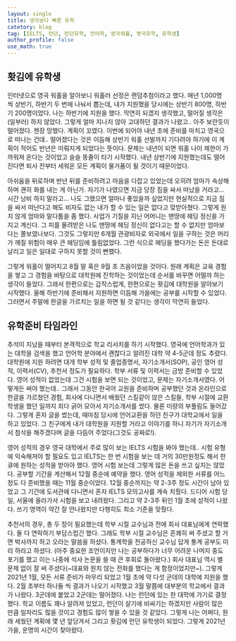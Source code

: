```yaml
---
layout: single
title: 생각보다 빠른 유학
catetory: blog
tag: [IELTS, 런던, 런던유학, 언어학, 영국워홀, 영국유학, 유학생]
author_profile: false
use_math: true
---
```


## **홧김에 유학생**

인터넷으로 영국 워홀을 알아보니 워홀러 선정은 랜덤추첨이라고 했다. 매년 1,000명 씩 상반기, 하반기 두 번에 나눠서 뽑는데, 내가 지원했을 당시에는 상반기 800명, 하반기 200명이었다. 나는 하반기에 지원을 했다. 막연히 되겠지 생각했고, 떨어질 생각은 (일부러) 하지 않았다. 그렇게 얼마 지나지 않아 고대하던 결과가 나왔고.. 아주 보란듯이 떨어졌다. 젠장 망했다. 계획이 꼬였다. 이번에 되어야 내년 초에 준비를 마치고 영국으로 떠나는 건데.. 떨어졌다는 것은 이듬해 상반기 워홀 선발까지 기다려야 하기에 이 계획이 적어도 반년은 미뤄지게 되었다는 뜻이다. 문제는 내년이 되면 워홀 나이 제한이 가까워져 온다는 것이었고 슬슬 똥줄이 타기 시작했다. 내년 상반기에 지원했는데도 떨어진다면 퇴사 전부터 세워온 모든 계획이 물거품이 될 것이기 때문이었다.

아쉬움을 뒤로하며 반년 뒤를 준비하려고 마음을 다잡고 있었는데 오히려 엄마가 속상해 하며 괜히 화를 내는 게 아닌가. 자기가 나였으면 지금 당장 짐을 싸서 떠났을 거라고... 시간 낭비 하지 말라고... 나도 그랬으면 얼마나 좋았을까 싶었지만 현실적으로 지금 짐을 싸서 떠난다고 해도 비자도 없는 내가 할 수 있는 일은 없다고 맞받아쳤다. 그렇게 원치 않게 엄마와 말다툼을 좀 했다. 사업가 기질을 지닌 어머니는 맨땅에 헤딩 정신을 가지고 계신다. 그 피를 물려받은 나도 맨땅에 헤딩 정신이 없다고는 할 수 없지만 엄마보다는 쫄보였나보다. 그것도 그렇지만 6개월 관광비자로 외국에서 일을 구하는 것은 머리가 깨질 위험이 매우 큰 헤딩임에 틀림없었다. 그런 식으로 헤딩을 했다가는 돈은 돈대로 날리고 일은 일대로 구하지 못할 것이 뻔했다. 

그렇게 워홀이 떨어지고 8월 말 혹은 9월 초 즈음이었을 것이다. 원래 계획은 교육 경험을 쌓고 그 경험을 바탕으로 대학원에 진학하는 것이었는데 순서를 바꾸면 어떨까 하는 생각이 들었다. 그래서 한편으로는 갑작스럽게, 한편으로는 홧김에 대학원을 알아보기 시작했다. 올해 하반기에 준비해서 지원하면 이듬해 가을에는 공부를 시작할 수 있었다. 그러면서 주말에 한글을 가르치는 일을 하면 될 것 같다는 생각이 막연히 들었다.


## **유학준비 타임라인**

추석이 지났을 때부터 본격적으로 학교 리서치를 하기 시작했다. 영국에 언어학과가 있는 대학을 검색을 했고 언어학 분야에서 괜찮다고 알려진 대학 약 4-5군데 정도 추렸다. 대학원에 지원 하려면 대개 학부 성적 및 졸업증명서, 자기소개서(SOP), 공인 영어 성적, 이력서(CV), 추천서 정도가 필요하다. 학부 서류 및 이력서는 금방 준비할 수 있었다. 영어 성적이 없었는데 그건 시험을 보면 되는 것이었고, 문제는 자기소개서였다. 어떻게든 써야 했는데.. 그래서 그동안 한국어 교원을 준비하며 공부했던 것과 온라인으로 한글을 가르쳤던 경험, 회사에 다니면서 배웠던 스킬같이 않은 스킬들, 학부 시절에 교환학생을 했던 일까지 죄다 긁어 모아서 자기소개서를 썼다. 물론 미량의 부풀림도 들어갔다. 그렇게 혼자 글을 썼는데, 때마침 당시에 언어교환을 하던 친구가 대학교에서 일을 하고 있었다. 그 친구에게 내가 대학원을 지원할 거라고 이야기를 하니 자기가 자기소개서 첨삭을 해주겠다며 글을 다듬어 주었다(그것도 공짜로!). 

영어 성적의 경우 영국 대학에서 주로 많이 보는 IELTS 시험을 봐야 했는데.. 시험 유형에 익숙해져야 할 필요도 있고 IELTS는 한 번 시험을 보는 데 거의 30만원정도 해서 한 큐에 원하는 성적을 받아야 했다. 영어 시험 보는데 그렇게 많은 돈을 쓰고 싶지는 않았다. 공부할 기간을 계산해서 12월 중순에 예약을 했다. 영어 성적을 제외한 서류를 어느정도 다 준비했을 때는 11월 중순이었다. 12월 중순까지는 약 2-3주 정도 시간이 남아 있었고 그 기간에 도서관에 다니면서 혼자 IELTS 모의고사를 계속 치뤘다. 드디어 시험 당일, 서울에 올라가서 시험을 보고 내려왔다. 그리고 약 2-3주 뒤인 1월 초에 성적이 나왔다. 쓰기 영역이 약간 잘 안나왔지만 다행히도 최소 기준을 맞췄다.

추천서의 경우, 총 두 장이 필요했는데 학부 시절 교수님과 전에 회사 대표님에게 연락했다. 둘 다 연락하기 부담스럽긴 했다. 그래도 학부 시절 교수님은 흔쾌히 써 주셨고 할 거면 박사까지 하고 오라는 말씀을 하셨다. 통계학을 전공하신 교수님 답게 통계 공부도 미리 하라고 하셨다. (아주 중요한 조언이지만 나는 공부하다가 너무 어려운 나머지 중도 포기를 했고 이는 나중에 석사 논문을 쓸 때 큰 후회로 돌아왔다.) 회사 대표님 역시 별 문제 없이 잘 써 주셨다(~대표와 원치 않는 전화를 했다는 게 함정이었지만~). 그렇게 2021년 1월, 모든 서류 준비가 마무리 되었고 1월 초에 약 다섯 군데의 대학에 지원을 했다. 2월 초부터 하나둘 씩 결과가 나오기 시작했고 3월 말쯤에 대부분의 학교에서 결과가 나왔다. 3군데에 붙었고 2군데는 떨어졌다. 나는 런던에 있는 한 대학에 가기로 결정했다. 학교 이름도 꽤나 알려져 있었고, 런던이 살기에 비싸기는 하겠지만 사람이 많은 만큼 일자리도 많을 것이고 경험도 많이 쌓을 수 있을 것 같았다. 그렇게 나는 어쩌다, 원래 세웠던 계획에 몇 년 앞당겨서 그리고 홧김에 런던 유학생이 되었다. 그렇게 2021년 가을, 운명의 시간이 찾아왔다.